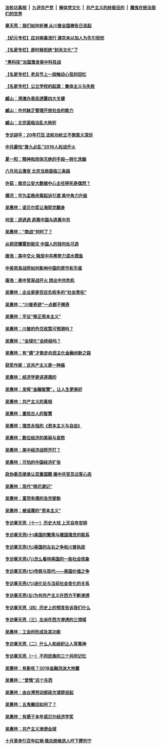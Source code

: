 ####  [法轮功真相](../../../../basic/blob/master/README.md?t=07082002) &nbsp;|&nbsp; [九评共产党](../../../../9ping.md/blob/master/README.md?t=07082002) &nbsp;|&nbsp; [解体党文化](../../../../jtdwh.md/blob/master/README.md?t=07082002)  &nbsp;|&nbsp; [共产主义的终极目的](../../../../gczydzjmd.md/blob/master/README.md?t=07082002) &nbsp;|&nbsp; [魔鬼在统治我们的世界](../../../../mgztzwmdsj.md/blob/master/README.md?t=07082002) 

#### [章天亮：我们如何祈祷 从川普全国祷告日说起](../pages/nsc423/n11944627.md?t=07082002) 

#### [【纪元专栏】应对病毒流行 渥京未以加人为先引担忧](../pages/nsc423/n11875714.md?t=07082002) 

#### [【名家专栏】是时候拒绝“封杀文化”了](../pages/nsc423/n11814093.md?t=07082002) 

#### [“黑科技”治国激发美中科技战](../pages/nsc423/n11638056.md?t=07082002) 

#### [【名家专栏】老兵节上一段触动心弦的回忆](../pages/nsc423/n11646016.md?t=07082002) 

#### [【名家专栏】公立学校的起源：集体主义与失败](../pages/nsc423/n11601833.md?t=07082002) 

#### [臧山：港澳办表态透露四大关键](../pages/nsc423/n11421628.md?t=07082002) 

#### [臧山：中共缺乏管理开放社会的能力](../pages/nsc423/n11407457.md?t=07082002) 

#### [臧山：北京面临治乱大转折](../pages/nsc423/n11406895.md?t=07082002) 

#### [专访胡平：20年打压 法轮功屹立不倒意义深远](../pages/nsc423/n11398800.md?t=07082002) 

#### [中共最怕“逢九必乱”2019人权战开火](../pages/nsc423/n11385248.md?t=07082002) 

#### [夏一阳：精神和肉体灭绝的手段—转化洗脑](../pages/nsc423/n11368250.md?t=07082002) 

#### [六月风云激变 北京当局面临三条路](../pages/nsc423/n11313668.md?t=07082002) 

#### [许茹：南京公安大数据中心主任猝死是偶然？](../pages/nsc423/n11064744.md?t=07082002) 

#### [横河：华为孟晚舟案起诉引渡 美中角力升级](../pages/nsc423/n11027230.md?t=07082002) 

#### [吴惠林：诺贝尔奖让海耶克翻身](../pages/nsc423/n10890049.md?t=07082002) 

#### [何坚：逃逃逃 逃离中国与逃离中共](../pages/nsc423/n10592891.md?t=07082002) 

#### [吴惠林：“商战”何时了？](../pages/nsc423/n10573558.md?t=07082002) 

#### [从网贷爆雷到股灾 中国人的钱何处可逃](../pages/nsc423/n10572800.md?t=07082002) 

#### [唐浩：美中交火 隐现中共黑势力混水摸鱼](../pages/nsc423/n10544040.md?t=07082002) 

#### [中美贸易战将如何影响中国的房市和币值](../pages/nsc423/n10543697.md?t=07082002) 

#### [唐浩：美中贸易战开火 烧出中共危机](../pages/nsc423/n10540126.md?t=07082002) 

#### [吴惠林：企业家是否应负较多的“社会责任”](../pages/nsc423/n10535022.md?t=07082002) 

#### [吴惠林：“川普奇迹”一点都不稀奇](../pages/nsc423/n10512808.md?t=07082002) 

#### [吴惠林：平议“修正资本主义”](../pages/nsc423/n10495724.md?t=07082002) 

#### [吴惠林：川普的外交政策可预测吗？](../pages/nsc423/n10462387.md?t=07082002) 

#### [吴惠林：“全球化”会终结吗？](../pages/nsc423/n10452838.md?t=07082002) 

#### [吴惠林：有“德”才能走向民主化金融创新之路](../pages/nsc423/n10432292.md?t=07082002) 

#### [获奖作家：这共产主义是一种癌](../pages/nsc423/n10431541.md?t=07082002) 

#### [吴惠林：经济学是讲道德的](../pages/nsc423/n10398014.md?t=07082002) 

#### [吴惠林：发挥“金融智慧”，让人生更美好](../pages/nsc423/n10375019.md?t=07082002) 

#### [吴惠林：共产主义的真相](../pages/nsc423/n10351394.md?t=07082002) 

#### [吴惠林：重拾古人的智慧](../pages/nsc423/n10337691.md?t=07082002) 

#### [吴惠林：理念永恒的《资本主义与自由》](../pages/nsc423/n10316274.md?t=07082002) 

#### [吴惠林：数位经济的美丽与哀愁](../pages/nsc423/n10292946.md?t=07082002) 

#### [吴惠林：美中经济战将开打？](../pages/nsc423/n10258825.md?t=07082002) 

#### [吴惠林：可怕的中国经济扩张](../pages/nsc423/n10219147.md?t=07082002) 

#### [政协委员提承认双重国籍 揭中共官员过客心态](../pages/nsc423/n10208809.md?t=07082002) 

#### [吴惠林：现代“桃花源记”](../pages/nsc423/n10185234.md?t=07082002) 

#### [吴惠林：富而有德的洛克斐勒](../pages/nsc423/n10142264.md?t=07082002) 

#### [吴惠林：被诬蔑的“资本主义”](../pages/nsc423/n10124816.md?t=07082002) 

#### [专访章天亮（十一）历史大戏 上天自有安排](../pages/nsc423/n10094905.md?t=07082002) 

#### [专访章天亮(十)美国的繁荣与建国理念的联系](../pages/nsc423/n10094899.md?t=07082002) 

#### [专访章天亮(九)美国的左右之争和川普执政](../pages/nsc423/n10094889.md?t=07082002) 

#### [专访章天亮(八)怎么看待美国的一些社会现象](../pages/nsc423/n10094857.md?t=07082002) 

#### [专访章天亮(七)传统与现代——美国价值之争](../pages/nsc423/n10093140.md?t=07082002) 

#### [专访章天亮(六)进化论与当前社会变化的关系](../pages/nsc423/n10092036.md?t=07082002) 

#### [专访章天亮(五)为何共产主义在西方不断渗透](../pages/nsc423/n10083620.md?t=07082002) 

#### [专访章天亮（四）历史上的预言告诉我们什么](../pages/nsc423/n10083606.md?t=07082002) 

#### [专访章天亮（三）左派在西方渗透的三领域](../pages/nsc423/n10081115.md?t=07082002) 

#### [吴惠林：工会的形成及其功能](../pages/nsc423/n10080633.md?t=07082002) 

#### [专访章天亮（二）什么人和组织让人背离神](../pages/nsc423/n10076637.md?t=07082002) 

#### [专访章天亮（一）不同民族的三个共同记忆](../pages/nsc423/n10074188.md?t=07082002) 

#### [吴惠林：有影呒？2018金融泡沫大地震](../pages/nsc423/n10040534.md?t=07082002) 

#### [吴惠林：“爱情”这个东西](../pages/nsc423/n10019423.md?t=07082002) 

#### [吴惠林：由台湾劳动部政次请辞说起](../pages/nsc423/n9979679.md?t=07082002) 

#### [吴惠林：五鬼搬运如何了？](../pages/nsc423/n9925338.md?t=07082002) 

#### [吴惠林：有感于本年诺贝尔经济学奖](../pages/nsc423/n9871883.md?t=07082002) 

#### [吴惠林：共产主义渗透全球](../pages/nsc423/n9812748.md?t=07082002) 

#### [十月革命引百年红祸 俄总统候选人吁下葬列宁](../pages/nsc423/n9810182.md?t=07082002) 

